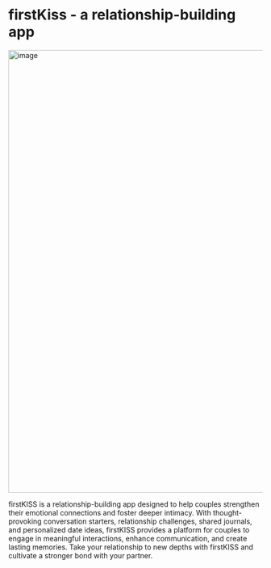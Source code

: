 # firstKiss - a relationship-building app

<img width="878" alt="image" src="https://github.com/leodvincci/FirstKiss/assets/90817505/d3e5bb0c-06f3-4bb7-84a3-67281143a771">

firstKISS is a relationship-building app designed to help couples strengthen their emotional connections and foster deeper intimacy. With thought-provoking conversation starters, relationship challenges, shared journals, and personalized date ideas, firstKISS provides a platform for couples to engage in meaningful interactions, enhance communication, and create lasting memories. Take your relationship to new depths with firstKISS and cultivate a stronger bond with your partner.

